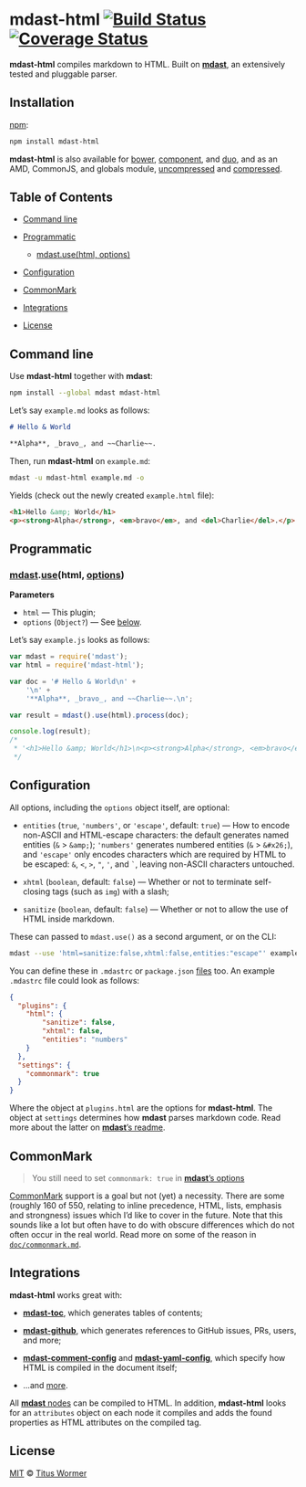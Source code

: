 # mdast-html [![Build Status](https://img.shields.io/travis/wooorm/mdast-html.svg?style=flat)](https://travis-ci.org/wooorm/mdast-html) [![Coverage Status](https://img.shields.io/coveralls/wooorm/mdast-html.svg?style=flat)](https://coveralls.io/r/wooorm/mdast-html?branch=master)

**mdast-html** compiles markdown to HTML.  Built on [**mdast**](https://github.com/wooorm/mdast),
an extensively tested and pluggable parser.

## Installation

[npm](https://docs.npmjs.com/cli/install):

```bash
npm install mdast-html
```

**mdast-html** is also available for [bower](http://bower.io/#install-packages),
[component](https://github.com/componentjs/component), and
[duo](http://duojs.org/#getting-started), and as an AMD, CommonJS, and globals
module, [uncompressed](mdast-html.js) and [compressed](mdast-html.min.js).

## Table of Contents

*   [Command line](#command-line)

*   [Programmatic](#programmatic)

    *   [mdast.use(html, options)](#mdastusehtml-options)

*   [Configuration](#configuration)

*   [CommonMark](#commonmark)

*   [Integrations](#integrations)

*   [License](#license)

## Command line

Use **mdast-html** together with **mdast**:

```bash
npm install --global mdast mdast-html
```

Let’s say `example.md` looks as follows:

```md
# Hello & World

**Alpha**, _bravo_, and ~~Charlie~~.
```

Then, run **mdast-html** on `example.md`:

```bash
mdast -u mdast-html example.md -o
```

Yields (check out the newly created `example.html` file):

```html
<h1>Hello &amp; World</h1>
<p><strong>Alpha</strong>, <em>bravo</em>, and <del>Charlie</del>.</p>
```

## Programmatic

### [mdast](https://github.com/wooorm/mdast#api).[use](https://github.com/wooorm/mdast#mdastuseplugin-options)(html, [options](#configuration))

**Parameters**

*   `html` — This plugin;
*   `options` (`Object?`) — See [below](#configuration).

Let’s say `example.js` looks as follows:

```js
var mdast = require('mdast');
var html = require('mdast-html');

var doc = '# Hello & World\n' +
    '\n' +
    '**Alpha**, _bravo_, and ~~Charlie~~.\n';

var result = mdast().use(html).process(doc);

console.log(result);
/*
 * '<h1>Hello &amp; World</h1>\n<p><strong>Alpha</strong>, <em>bravo</em>, and <del>Charlie</del>.</p>'
 */
```

## Configuration

All options, including the `options` object itself, are optional:

*   `entities` (`true`, `'numbers'`, or `'escape'`, default: `true`)
    — How to encode non-ASCII and HTML-escape characters: the default
    generates named entities (`&` > `&amp;`); `'numbers'` generates
    numbered entities (`&` > `&#x26;`), and `'escape'` only encodes
    characters which are required by HTML to be escaped: `&`, `<`, `>`,
    `"`, `'`, and `` ` ``, leaving non-ASCII characters untouched.

*   `xhtml` (`boolean`, default: `false`)
    — Whether or not to terminate self-closing tags (such as `img`) with a
    slash;

*   `sanitize` (`boolean`, default: `false`)
    — Whether or not to allow the use of HTML inside markdown.

These can passed to `mdast.use()` as a second argument, or on the CLI:

```bash
mdast --use 'html=sanitize:false,xhtml:false,entities:"escape"' example.md
```

You can define these in `.mdastrc` or `package.json` [files](https://github.com/wooorm/mdast/blob/master/doc/mdastrc.5.md)
too. An example `.mdastrc` file could look as follows:

```json
{
  "plugins": {
    "html": {
        "sanitize": false,
        "xhtml": false,
        "entities": "numbers"
    }
  },
  "settings": {
    "commonmark": true
  }
}
```

Where the object at `plugins.html` are the options for **mdast-html**.
The object at `settings` determines how **mdast** parses markdown code.
Read more about the latter on [**mdast**’s readme](https://github.com/wooorm/mdast#mdastprocessvalue-options-done).

## CommonMark

> You still need to set `commonmark: true` in
> [**mdast**’s options](https://github.com/wooorm/mdast#mdastprocessvalue-options-done)

[CommonMark](http://commonmark.org) support is a goal but not (yet) a
necessity. There are some (roughly 160 of 550, relating to inline
precedence, HTML, lists, emphasis and strongness) issues which I’d like
to cover in the future. Note that this sounds like a lot but often
have to do with obscure differences which do not often occur in the
real world. Read more on some of the reason in
[`doc/commonmark.md`](doc/commonmark.md).

## Integrations

**mdast-html** works great with:

*   [**mdast-toc**](https://github.com/wooorm/mdast-toc), which generates
    tables of contents;

*   [**mdast-github**](https://github.com/wooorm/mdast-github), which generates
    references to GitHub issues, PRs, users, and more;

*   [**mdast-comment-config**](https://github.com/wooorm/mdast-comment-config)
    and [**mdast-yaml-config**](https://github.com/wooorm/mdast-yaml-config),
    which specify how HTML is compiled in the document itself;

*   ...and [more](https://github.com/wooorm/mdast/blob/master/doc/plugins.md#list-of-plugins).

All [**mdast** nodes](https://github.com/wooorm/mdast/blob/master/doc/nodes.md)
can be compiled to HTML.  In addition, **mdast-html** looks for an
`attributes` object on each node it compiles and adds the found properties
as HTML attributes on the compiled tag.

## License

[MIT](LICENSE) © [Titus Wormer](http://wooorm.com)
